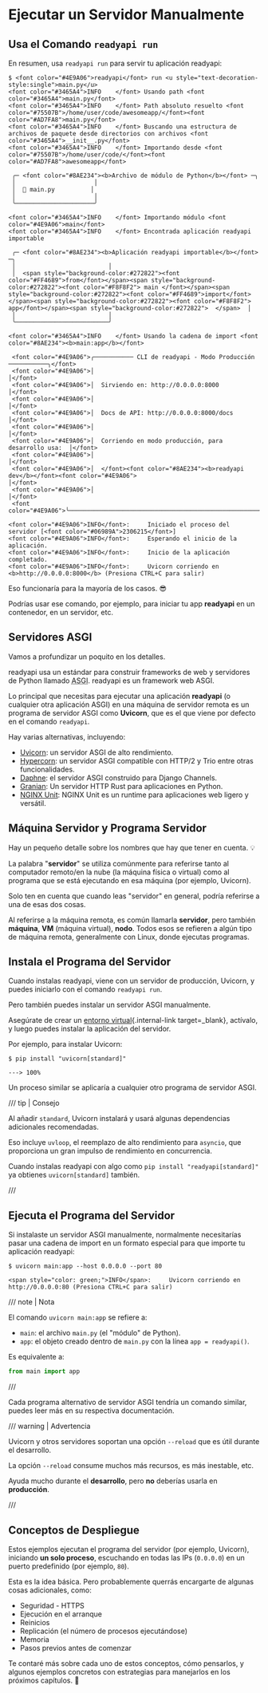 # Ejecutar un Servidor Manualmente

## Usa el Comando `readyapi run`

En resumen, usa `readyapi run` para servir tu aplicación readyapi:

<div class="termy">

```console
$ <font color="#4E9A06">readyapi</font> run <u style="text-decoration-style:single">main.py</u>
<font color="#3465A4">INFO    </font> Usando path <font color="#3465A4">main.py</font>
<font color="#3465A4">INFO    </font> Path absoluto resuelto <font color="#75507B">/home/user/code/awesomeapp/</font><font color="#AD7FA8">main.py</font>
<font color="#3465A4">INFO    </font> Buscando una estructura de archivos de paquete desde directorios con archivos <font color="#3465A4">__init__.py</font>
<font color="#3465A4">INFO    </font> Importando desde <font color="#75507B">/home/user/code/</font><font color="#AD7FA8">awesomeapp</font>

 ╭─ <font color="#8AE234"><b>Archivo de módulo de Python</b></font> ─╮
 │                      │
 │  🐍 main.py          │
 │                      │
 ╰──────────────────────╯

<font color="#3465A4">INFO    </font> Importando módulo <font color="#4E9A06">main</font>
<font color="#3465A4">INFO    </font> Encontrada aplicación readyapi importable

 ╭─ <font color="#8AE234"><b>Aplicación readyapi importable</b></font> ─╮
 │                          │
 │  <span style="background-color:#272822"><font color="#FF4689">from</font></span><span style="background-color:#272822"><font color="#F8F8F2"> main </font></span><span style="background-color:#272822"><font color="#FF4689">import</font></span><span style="background-color:#272822"><font color="#F8F8F2"> app</font></span><span style="background-color:#272822">  </span>  │
 │                          │
 ╰──────────────────────────╯

<font color="#3465A4">INFO    </font> Usando la cadena de import <font color="#8AE234"><b>main:app</b></font>

 <font color="#4E9A06">╭─────────── CLI de readyapi - Modo Producción ───────────╮</font>
 <font color="#4E9A06">│                                                     │</font>
 <font color="#4E9A06">│  Sirviendo en: http://0.0.0.0:8000                    │</font>
 <font color="#4E9A06">│                                                     │</font>
 <font color="#4E9A06">│  Docs de API: http://0.0.0.0:8000/docs               │</font>
 <font color="#4E9A06">│                                                     │</font>
 <font color="#4E9A06">│  Corriendo en modo producción, para desarrollo usa:  │</font>
 <font color="#4E9A06">│                                                     │</font>
 <font color="#4E9A06">│  </font><font color="#8AE234"><b>readyapi dev</b></font><font color="#4E9A06">                                        │</font>
 <font color="#4E9A06">│                                                     │</font>
 <font color="#4E9A06">╰─────────────────────────────────────────────────────╯</font>

<font color="#4E9A06">INFO</font>:     Iniciado el proceso del servidor [<font color="#06989A">2306215</font>]
<font color="#4E9A06">INFO</font>:     Esperando el inicio de la aplicación.
<font color="#4E9A06">INFO</font>:     Inicio de la aplicación completado.
<font color="#4E9A06">INFO</font>:     Uvicorn corriendo en <b>http://0.0.0.0:8000</b> (Presiona CTRL+C para salir)
```

</div>

Eso funcionaría para la mayoría de los casos. 😎

Podrías usar ese comando, por ejemplo, para iniciar tu app **readyapi** en un contenedor, en un servidor, etc.

## Servidores ASGI

Vamos a profundizar un poquito en los detalles.

readyapi usa un estándar para construir frameworks de web y servidores de Python llamado <abbr title="Asynchronous Server Gateway Interface">ASGI</abbr>. readyapi es un framework web ASGI.

Lo principal que necesitas para ejecutar una aplicación **readyapi** (o cualquier otra aplicación ASGI) en una máquina de servidor remota es un programa de servidor ASGI como **Uvicorn**, que es el que viene por defecto en el comando `readyapi`.

Hay varias alternativas, incluyendo:

* <a href="https://www.uvicorn.org/" class="external-link" target="_blank">Uvicorn</a>: un servidor ASGI de alto rendimiento.
* <a href="https://hypercorn.readthedocs.io/" class="external-link" target="_blank">Hypercorn</a>: un servidor ASGI compatible con HTTP/2 y Trio entre otras funcionalidades.
* <a href="https://github.com/django/daphne" class="external-link" target="_blank">Daphne</a>: el servidor ASGI construido para Django Channels.
* <a href="https://github.com/emmett-framework/granian" class="external-link" target="_blank">Granian</a>: Un servidor HTTP Rust para aplicaciones en Python.
* <a href="https://unit.nginx.org/howto/readyapi/" class="external-link" target="_blank">NGINX Unit</a>: NGINX Unit es un runtime para aplicaciones web ligero y versátil.

## Máquina Servidor y Programa Servidor

Hay un pequeño detalle sobre los nombres que hay que tener en cuenta. 💡

La palabra "**servidor**" se utiliza comúnmente para referirse tanto al computador remoto/en la nube (la máquina física o virtual) como al programa que se está ejecutando en esa máquina (por ejemplo, Uvicorn).

Solo ten en cuenta que cuando leas "servidor" en general, podría referirse a una de esas dos cosas.

Al referirse a la máquina remota, es común llamarla **servidor**, pero también **máquina**, **VM** (máquina virtual), **nodo**. Todos esos se refieren a algún tipo de máquina remota, generalmente con Linux, donde ejecutas programas.

## Instala el Programa del Servidor

Cuando instalas readyapi, viene con un servidor de producción, Uvicorn, y puedes iniciarlo con el comando `readyapi run`.

Pero también puedes instalar un servidor ASGI manualmente.

Asegúrate de crear un [entorno virtual](../virtual-environments.md){.internal-link target=_blank}, actívalo, y luego puedes instalar la aplicación del servidor.

Por ejemplo, para instalar Uvicorn:

<div class="termy">

```console
$ pip install "uvicorn[standard]"

---> 100%
```

</div>

Un proceso similar se aplicaría a cualquier otro programa de servidor ASGI.

/// tip | Consejo

Al añadir `standard`, Uvicorn instalará y usará algunas dependencias adicionales recomendadas.

Eso incluye `uvloop`, el reemplazo de alto rendimiento para `asyncio`, que proporciona un gran impulso de rendimiento en concurrencia.

Cuando instalas readyapi con algo como `pip install "readyapi[standard]"` ya obtienes `uvicorn[standard]` también.

///

## Ejecuta el Programa del Servidor

Si instalaste un servidor ASGI manualmente, normalmente necesitarías pasar una cadena de import en un formato especial para que importe tu aplicación readyapi:

<div class="termy">

```console
$ uvicorn main:app --host 0.0.0.0 --port 80

<span style="color: green;">INFO</span>:     Uvicorn corriendo en http://0.0.0.0:80 (Presiona CTRL+C para salir)
```

</div>

/// note | Nota

El comando `uvicorn main:app` se refiere a:

* `main`: el archivo `main.py` (el "módulo" de Python).
* `app`: el objeto creado dentro de `main.py` con la línea `app = readyapi()`.

Es equivalente a:

```Python
from main import app
```

///

Cada programa alternativo de servidor ASGI tendría un comando similar, puedes leer más en su respectiva documentación.

/// warning | Advertencia

Uvicorn y otros servidores soportan una opción `--reload` que es útil durante el desarrollo.

La opción `--reload` consume muchos más recursos, es más inestable, etc.

Ayuda mucho durante el **desarrollo**, pero **no** deberías usarla en **producción**.

///

## Conceptos de Despliegue

Estos ejemplos ejecutan el programa del servidor (por ejemplo, Uvicorn), iniciando **un solo proceso**, escuchando en todas las IPs (`0.0.0.0`) en un puerto predefinido (por ejemplo, `80`).

Esta es la idea básica. Pero probablemente querrás encargarte de algunas cosas adicionales, como:

* Seguridad - HTTPS
* Ejecución en el arranque
* Reinicios
* Replicación (el número de procesos ejecutándose)
* Memoria
* Pasos previos antes de comenzar

Te contaré más sobre cada uno de estos conceptos, cómo pensarlos, y algunos ejemplos concretos con estrategias para manejarlos en los próximos capítulos. 🚀
